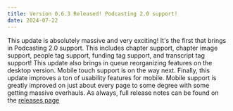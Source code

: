 ```yaml
---
title: Version 0.6.3 Released! Podcasting 2.0 support!
date: 2024-07-22
---
```


This update is absolutely massive and very exciting! It's the first that brings in Podcasting 2.0 support. This includes chapter support, chapter image support, people tag support, funding tag support, and transcript tag support! This update also brings in queue reorganizing features on the desktop version. Mobile touch support is on the way next. Finally, this update improves a ton of usability features for mobile. Mobile support is greatly improved on just about every page to some degree with some getting massive overhauls. As always, full release notes can be found on the [releases page](https://github.com/madeofpendletonwool/PinePods/releases/tag/0.6.2)
